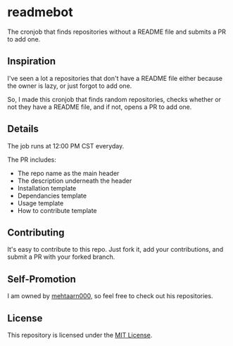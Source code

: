 # readmebot
The cronjob that finds repositories without a README file and submits a PR to add one.

## Inspiration
I've seen a lot a repositories that don't have a README file either because the owner is lazy, or just forgot to add one. 

So, I made this cronjob that finds random repositories, checks whether or not they have a README file, and if not, opens a PR to add one.

## Details
The job runs at 12:00 PM CST everyday.

The PR includes:
- The repo name as the main header
- The description underneath the header
- Installation template
- Dependancies template
- Usage template
- How to contribute template

## Contributing
It's easy to contribute to this repo. Just fork it, add your contributions, and submit a PR with your forked branch.

## Self-Promotion
I am owned by [mehtaarn000](https://github.com/mehtaarn000), so feel free to check out his repositories.

## License
This repository is licensed under the [MIT License](https://opensource.org/licenses/MIT).

